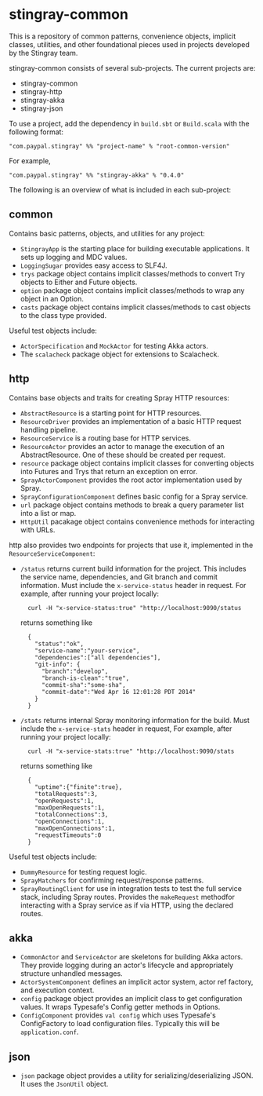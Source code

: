 stingray-common
=================

This is a repository of common patterns, convenience objects, implicit classes, utilities, and other foundational pieces
used in projects developed by the Stingray team.

stingray-common consists of several sub-projects. The current projects are:

* stingray-common
* stingray-http
* stingray-akka
* stingray-json

To use a project, add the dependency in `build.sbt` or `Build.scala` with the following format:

    "com.paypal.stingray" %% "project-name" % "root-common-version"

For example,

    "com.paypal.stingray" %% "stingray-akka" % "0.4.0"


The following is an overview of what is included in each sub-project:

## common

Contains basic patterns, objects, and utilities for any project:

- `StingrayApp` is the starting place for building executable applications. It sets up logging and MDC values.
- `LoggingSugar` provides easy access to SLF4J.
- `trys` package object contains implicit classes/methods to convert Try objects to Either and Future objects.
- `option` package object contains implicit classes/methods to wrap any object in an Option.
- `casts` package object contains implicit classes/methods to cast objects to the class type provided.

Useful test objects include:

- `ActorSpecification` and `MockActor` for testing Akka actors.
- The `scalacheck` package object for extensions to Scalacheck.

## http

Contains base objects and traits for creating Spray HTTP resources:

- `AbstractResource` is a starting point for HTTP resources.
- `ResourceDriver` provides an implementation of a basic HTTP request handling pipeline.
- `ResourceService` is a routing base for HTTP services.
- `ResourceActor` provides an actor to manage the execution of an AbstractResource. One of these should be created per request.
- `resource` package object contains implicit classes for converting objects into Futures and Trys that return an exception on error.
- `SprayActorComponent` provides the root actor implementation used by Spray.
- `SprayConfigurationComponent` defines basic config for a Spray service.
- `url` package object contains methods to break a query parameter list into a list or map.
- `HttpUtil` pacakage object contains convenience methods for interacting with URLs.


http also provides two endpoints for projects that use it, implemented in the `ResourceServiceComponent`:

- `/status` returns current build information for the project. This includes the service name, dependencies, and Git branch and commit information.
  Must include the `x-service-status` header in request. For example, after running your project locally:

        curl -H "x-service-status:true" "http://localhost:9090/status

  returns something like

        {
          "status":"ok",
          "service-name":"your-service",
          "dependencies":["all dependencies"],
          "git-info": {
            "branch":"develop",
            "branch-is-clean":"true",
            "commit-sha":"some-sha",
            "commit-date":"Wed Apr 16 12:01:28 PDT 2014"
          }
        }

- `/stats` returns internal Spray monitoring information for the build.
  Must include the `x-service-stats` header in request, For example, after running your project locally:

        curl -H "x-service-stats:true" "http://localhost:9090/stats

  returns something like

        {
          "uptime":{"finite":true},
          "totalRequests":3,
          "openRequests":1,
          "maxOpenRequests":1,
          "totalConnections":3,
          "openConnections":1,
          "maxOpenConnections":1,
          "requestTimeouts":0
        }

Useful test objects include:

- `DummyResource` for testing request logic.
- `SprayMatchers` for confirming request/response patterns.
- `SprayRoutingClient` for use in integration tests to test the full service stack, including Spray routes.
  Provides the `makeRequest` methodfor interacting with a Spray service as if via HTTP, using the declared routes.

## akka

- `CommonActor` and `ServiceActor` are skeletons for building Akka actors. They provide logging during an actor's
  lifecycle and appropriately structure unhandled messages.
- `ActorSystemComponent` defines an implicit actor system, actor ref factory, and execution context.
- `config` package object provides an implicit class to get configuration values. It wraps Typesafe's Config getter
    methods in Options.
- `ConfigComponent` provides `val config` which uses Typesafe's ConfigFactory to load configuration files. Typically this
  will be `application.conf`.

## json

- `json` package object provides a utility for serializing/deserializing JSON. It uses the `JsonUtil` object.


